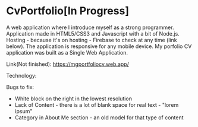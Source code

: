 # CvPortfolio[In Progress] 
A web application where I introduce myself as a strong programmer. Application made in HTML5/CSS3 and Javascript with a bit of Node.js.
Hosting - because it's on hosting - Firebase to check at any time (link below). The application is responsive for any mobile device. My porfolio CV application was built as a Single Web Application.

Link(Not finished): https://mgportfoliocv.web.app/

Technology:

Bugs to fix:
- White block on the right in the lowest resolution
- Lack of Content - there is a lot of blank space for real text - "lorem ipsum"
- Category in About Me section - an old model for that type of content
